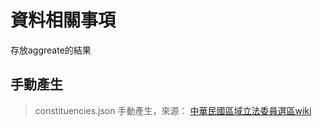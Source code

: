 # 資料相關事項

存放aggreate的結果

## 手動產生

> constituencies.json
> 手動產生，來源： [中華民國區域立法委員選區wiki](https://zh.wikipedia.org/wiki/Category:中華民國區域立法委員選區)
